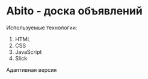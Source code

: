 # Abito - доска объявлений

Используемые технологии:
1. HTML
2. CSS
3. JavaScript
4. Slick

Адаптивная версия
